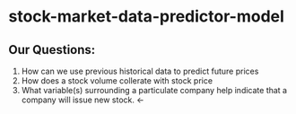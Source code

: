 # stock-market-data-predictor-model

## Our Questions:

1.  How can we use previous historical data to predict future prices
2.  How does a stock volume collerate with stock price
3.  What variable(s) surrounding a particulate company help indicate that a company will issue new stock. <-
